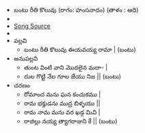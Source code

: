 - బంటు రీతి కొలువు (రాగం: హంసనాదం) (తాళం : ఆది)
-
- [Song Source](https://te.wikisource.org/wiki/%E0%B0%AC%E0%B0%82%E0%B0%9F%E0%B1%81_%E0%B0%B0%E0%B1%80%E0%B0%A4%E0%B0%BF_%E0%B0%95%E0%B1%8A%E0%B0%B2%E0%B1%81%E0%B0%B5%E0%B1%81)
-
- పల్లవి
	- బంటు రీతి కొలువు ఈయవయ్య రామా | (బంటు)
- అనుపల్లవి
	- తుంట వింటి వాని మొదలైన మదా- |
	- దుల గొట్టి నేల గూల జేయు నిజ || (బంటు)
- చరణం
	- రోమాంచ మను ఘన కంచుకము |
	- రామ భక్తుడను ముద్ర బిళ్ళయు ||
	- రామ నామ మను వర ఖడ్గ మివి |
	- రాజిల్లు నయ్య త్యాగరాజుని కే || (బంటు)